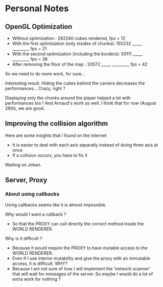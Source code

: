# Personal Notes

## OpenGL Optimization 

- Without optimization                                : 282240 cubes rendered, fps = 12
- With the first optimization (only insides of chunks): 155232 _____ ________, fps = 21
- With the second optimization (including the borders):  50111 _____ ________, fps = 38
- After removing the floor of the map                 :  33572 _____ ________, fps = 42

So we need to do more work, for sure...

Interesting result. Hiding the cubes behind the camera decreases the performances... Crazy, right ?

Displaying only the chunks around the player helped a lot with performances too ! And Arnaud's work as well. I think that for now (August 26th), we are good.

## Improving the collision algorithm

Here are some insights that i found on the internet

- It is easier to deal with each axis separatly instead of doing three axis at once
- If a collision occurs, you have to fix it

Waiting on Johan.

## Server, Proxy 

### About using callbacks

Using callbacks seems like it is almost impossible.

Why would I want a callback ?
- So that the PROXY can call directly the correct method inside the WORLD RENDERER.

Why is it difficult ?
- Because it would require the PROXY to have mutable access to the WORLD RENDERER.
- Even if I use interior mutability and give the proxy with an immutable access, it is difficult. WHY? 
- Because I am not sure of how I will implement the 'network scanner' that will wait for messages of the server. So maybe I would do a lot of extra work for nothing ?


